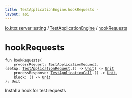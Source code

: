 ```yaml
---
title: TestApplicationEngine.hookRequests - 
layout: api
---
```


<div class='api-docs-breadcrumbs'><a href="../index.html">io.ktor.server.testing</a> / <a href="index.html">TestApplicationEngine</a> / <a href="./hook-requests.html">hookRequests</a></div>

# hookRequests

<div class="signature"><code><span class="keyword">fun </span><span class="identifier">hookRequests</span><span class="symbol">(</span><br/>&nbsp;&nbsp;&nbsp;&nbsp;<span class="parameterName" id="io.ktor.server.testing.TestApplicationEngine$hookRequests(kotlin.Function2((io.ktor.server.testing.TestApplicationRequest, kotlin.Function1((, kotlin.Unit)), )), kotlin.Function1((io.ktor.server.testing.TestApplicationCall, kotlin.Unit)), kotlin.Function0((kotlin.Unit)))/processRequest">processRequest</span><span class="symbol">:</span>&nbsp;<a href="../-test-application-request/index.html"><span class="identifier">TestApplicationRequest</span></a><span class="symbol">.</span><span class="symbol">(</span><span class="parameterName">setup</span><span class="symbol">:</span>&nbsp;<a href="../-test-application-request/index.html"><span class="identifier">TestApplicationRequest</span></a><span class="symbol">.</span><span class="symbol">(</span><span class="symbol">)</span>&nbsp;<span class="symbol">-&gt;</span>&nbsp;<a href="https://kotlinlang.org/api/latest/jvm/stdlib/kotlin/-unit/index.html"><span class="identifier">Unit</span></a><span class="symbol">)</span>&nbsp;<span class="symbol">-&gt;</span>&nbsp;<a href="https://kotlinlang.org/api/latest/jvm/stdlib/kotlin/-unit/index.html"><span class="identifier">Unit</span></a><span class="symbol">, </span><br/>&nbsp;&nbsp;&nbsp;&nbsp;<span class="parameterName" id="io.ktor.server.testing.TestApplicationEngine$hookRequests(kotlin.Function2((io.ktor.server.testing.TestApplicationRequest, kotlin.Function1((, kotlin.Unit)), )), kotlin.Function1((io.ktor.server.testing.TestApplicationCall, kotlin.Unit)), kotlin.Function0((kotlin.Unit)))/processResponse">processResponse</span><span class="symbol">:</span>&nbsp;<a href="../-test-application-call/index.html"><span class="identifier">TestApplicationCall</span></a><span class="symbol">.</span><span class="symbol">(</span><span class="symbol">)</span>&nbsp;<span class="symbol">-&gt;</span>&nbsp;<a href="https://kotlinlang.org/api/latest/jvm/stdlib/kotlin/-unit/index.html"><span class="identifier">Unit</span></a><span class="symbol">, </span><br/>&nbsp;&nbsp;&nbsp;&nbsp;<span class="parameterName" id="io.ktor.server.testing.TestApplicationEngine$hookRequests(kotlin.Function2((io.ktor.server.testing.TestApplicationRequest, kotlin.Function1((, kotlin.Unit)), )), kotlin.Function1((io.ktor.server.testing.TestApplicationCall, kotlin.Unit)), kotlin.Function0((kotlin.Unit)))/block">block</span><span class="symbol">:</span>&nbsp;<span class="symbol">(</span><span class="symbol">)</span>&nbsp;<span class="symbol">-&gt;</span>&nbsp;<a href="https://kotlinlang.org/api/latest/jvm/stdlib/kotlin/-unit/index.html"><span class="identifier">Unit</span></a><br/><span class="symbol">)</span><span class="symbol">: </span><a href="https://kotlinlang.org/api/latest/jvm/stdlib/kotlin/-unit/index.html"><span class="identifier">Unit</span></a></code></div>

Install a hook for test requests

